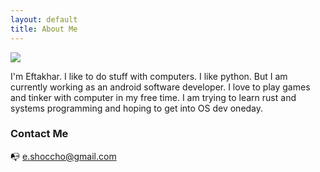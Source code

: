 ```yaml
---
layout: default
title: About Me
---
```


<img class="profile-picture" src="{{site.baseurl}}/{{site.profile-picture}}">

I'm Eftakhar. I like to do stuff with computers. I like python. But I am currently working as an android software developer. I love to play games and tinker with computer in my free time.
I am trying to learn rust and systems programming and hoping to get into OS dev oneday.


### Contact Me

📭 e.shoccho@gmail.com

